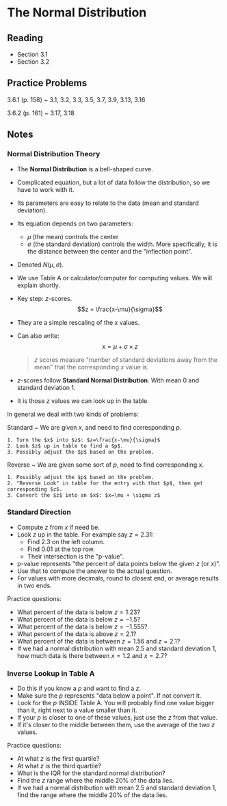 # The Normal Distribution

## Reading

- Section 3.1
- Section 3.2


## Practice Problems

3.6.1 (p. 158)
  ~ 3.1, 3.2, 3.3, 3.5, 3.7, 3.9, 3.13, 3.16

3.6.2 (p. 161)
  ~ 3.17, 3.18

## Notes

### Normal Distribution Theory

- The **Normal Distribution** is a bell-shaped curve.
- Complicated equation, but a lot of data follow the distribution, so we have to work with it.
- Its parameters are easy to relate to the data (mean and standard deviation).
- Its equation depends on two parameters:
    - $\mu$ (the mean) controls the center
    - $\sigma$ (the standard deviation) controls the width. More specifically, it is the distance between the center and the "inflection point".
- Denoted $N(\mu, \sigma)$.
- We use Table A or calculator/computer for computing values. We will explain shortly.
- Key step: $z$-scores. $$z = \frac{x-\mu}{\sigma}$$
- They are a simple rescaling of the $x$ values.
- Can also write: $$x = \mu + \sigma \times z$$

    > $z$ scores measure "number of standard deviations away from the mean" that the corresponding $x$ value is.
- $z$-scores follow **Standard Normal Distribution**. With mean $0$ and standard deviation $1$.
- It is those $z$ values we can look up in the table.

In general we deal with two kinds of problems:

Standard
  ~ We are given $x$, and need to find corresponding $p$.

    1. Turn the $x$ into $z$: $z=\frac{x-\mu}{\sigma}$
    2. Look $z$ up in table to find a $p$.
    3. Possibly adjust the $p$ based on the problem.

Reverse
  ~ We are given some sort of $p$, need to find corresponding $x$.

    1. Possibly adjust the $p$ based on the problem.
    2. "Reverse Look" in table for the entry with that $p$, then get corresponding $z$.
    3. Convert the $z$ into an $x$: $x=\mu + \sigma z$

### Standard Direction

- Compute $z$ from $x$ if need be.
- Look $z$ up in the table. For example say $z=2.31$:
    - Find $2.3$ on the left column.
    - Find $0.01$ at the top row.
    - Their intersection is the "p-value".
- p-value represents "the percent of data points below the given $z$ (or $x$)".
- Use that to compute the answer to the actual question.
- For values with more decimals, round to closest end, or average results in two ends.

Practice questions:

- What percent of the data is below $z=1.23$?
- What percent of the data is below $z=-1.5$?
- What percent of the data is below $z=-1.555$?
- What percent of the data is above $z=2.1$?
- What percent of the data is between $z=1.56$ and $z=2.1$?
- If we had a normal distribution with mean $2.5$ and standard deviation $1$, how much data is there between $x=1.2$ and $x=2.7$?

### Inverse Lookup in Table A

- Do this if you know a $p$ and want to find a $z$.
- Make sure the $p$ represents "data below a point". If not convert it.
- Look for the $p$ INSIDE Table A. You will probably find one value bigger than it, right next to a value smaller than it.
- If your $p$ is closer to one of these values, just use the $z$ from that value.
- If it's closer to the middle between them, use the average of the two $z$ values.

Practice questions:

- At what $z$ is the first quartile?
- At what $z$ is the third quartile?
- What is the IQR for the standard normal distribution?
- Find the $z$ range where the middle 20% of the data lies.
- If we had a normal distribution with mean $2.5$ and standard deviation $1$, find the range where the middle 20% of the data lies.
